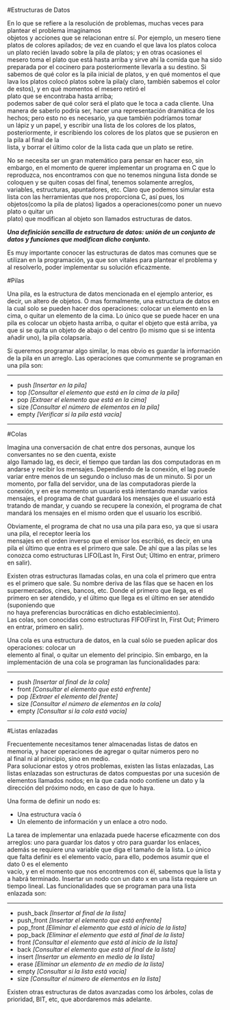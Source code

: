 ﻿#Estructuras de Datos

En lo que se refiere a la resolución de problemas, muchas veces para plantear el problema imaginamos
objetos y acciones que se relacionan entre sí.
Por ejemplo, un mesero tiene platos de colores apilados; de vez en cuando el que lava los platos coloca un plato recién lavado sobre la pila de platos; y en otras ocasiones el mesero toma el plato que está hasta arriba y sirve ahí la comida que ha sido preparada por el cocinero para posteriormente llevarla a su destino. Si sabemos de qué color es la pila inicial de platos, y en qué momentos el que lava los platos colocó platos sobre la pila(y claro, también sabemos el color de estos), y en qué momentos el mesero retiró el plato que se encontraba hasta arriba; podemos saber de qué color será el plato que le toca a cada cliente. Una manera de saberlo podría ser, hacer una representación dramática de los hechos; pero esto no es necesario, ya que también podríamos tomar un lápiz y un papel, y escribir una lista de los colores de los platos, posteriormente, ir escribiendo los colores de los platos que se pusieron en la pila al final de la lista, y borrar el último color de la lista cada que un plato se retire.

No se necesita ser un gran matemático para pensar en hacer eso, sin embargo, en el momento de querer implementar un programa en C que lo reproduzca, nos encontramos con que no tenemos ninguna lista donde se coloquen y se quiten cosas del final, tenemos solamente arreglos, variables, estructuras, apuntadores, etc. Claro que podemos simular esta lista con las herramientas que nos proporciona C, así pues, los objetos(como la pila de platos) ligados a operaciones(como poner un nuevo plato o quitar un plato) que modifican al objeto son llamados estructuras de datos.

***Una definición sencilla de estructura de datos: unión de un conjunto de datos y funciones que
modifican dicho conjunto.***

Es muy importante conocer las estructuras de datos mas comunes que se utilizan en la programación, ya que son vitales para plantear el problema y al resolverlo, poder implementar su solución eficazmente.

#Pilas

Una pila, es la estructura de datos mencionada en el ejemplo anterior, es decir, un altero de objetos. O mas formalmente, una estructura de datos en la cual solo se pueden hacer dos operaciones: colocar un elemento en la cima, o quitar un elemento de la cima.
Lo único que se puede hacer en una pila es colocar un objeto hasta arriba, o quitar el objeto que está arriba, ya que si se quita un objeto de abajo o del centro (lo mismo que si se intenta añadir uno), la pila colapsaría.

Si queremos programar algo similar, lo mas obvio es guardar la información de la pila en un arreglo. Las operaciones que comunmente se programan en una pila son:
___________
 * push *[Insertar en la pila]*
 * top *[Consultar el elemento que está en la cima de la pila]*
 * pop *[Extraer el elemento que está en la cima]*
 * size *[Consultar el número de elementos en la pila]*
 * empty *[Verificar si la pila está vacía]*
___________

#Colas

Imagina una conversación de chat entre dos personas, aunque los conversantes no se den cuenta, existe algo llamado lag, es decir, el tiempo que tardan las dos computadoras en mandarse y recibir los mensajes. Dependiendo de la conexión, el lag puede variar entre menos de un segundo o incluso mas de un minuto. Si por un momento, por falla del servidor, una de las computadoras pierde la conexión, y en ese momento un usuario está intentando mandar varios mensajes, el programa de chat guardará los mensajes que el usuario está tratando de mandar, y cuando se recupere la conexión, el programa de chat mandará los mensajes en el mismo orden que el usuario los escribió.

Obviamente, el programa de chat no usa una pila para eso, ya que si usara una pila, el receptor leería los
mensajes en el orden inverso que el emisor los escribió, es decir, en una pila el último que entra es el primero que sale. De ahí que a las pilas se les conozca como estructuras LIFO(Last In, First Out; Último en entrar, primero en salir). 

Existen otras estructuras llamadas colas, en una cola el primero que entra es el primero que sale. Su nombre deriva de las filas que se hacen en los supermercados, cines, bancos, etc. Donde el primero que llega, es el primero en ser atendido, y el último que llega es el último en ser atendido (suponiendo que no haya preferencias burocráticas en dicho establecimiento). Las colas, son conocidas como estructuras FIFO(First In, First Out; Primero en entrar, primero en salir).

Una cola es una estructura de datos, en la cual sólo se pueden aplicar dos operaciones: colocar un elemento al final, o quitar un elemento del principio. Sin embargo, en la implementación de una cola se programan las funcionalidades para:

_____________________________________
* push  *[Insertar al final de la cola]*
* front *[Consultar el elemento que está enfrente]*
* pop *[Extraer el elemento del frente]*
* size *[Consultar el número de elementos en la cola]*
* empty *[Consultar si la cola está vacía]*
_____________________________________

#Listas enlazadas

Frecuentemente necesitamos tener almacenadas listas de datos en memoria, y hacer operaciones de agregar o quitar números pero no al final ni al principio, sino en medio. Para solucionar estos y otros problemas, existen las listas enlazadas, Las listas enlazadas son estructuras de datos compuestas por una sucesión de elementos llamados nodos; en la que cada nodo contiene un dato y la dirección del próximo nodo, en caso de que lo haya.

Una forma de definir un nodo es:

* Una estructura vacía ó
* Un elemento de información y un enlace a otro nodo.

La tarea de implementar una enlazada puede hacerse eficazmente con dos arreglos: uno para guardar los datos y otro para guardar los enlaces, además se requiere una variable que diga el tamaño de la lista. Lo único que falta definir es el elemento vacío, para ello, podemos asumir que el dato 0 es el elemento vacío, y en el momento que nos encontremos con él, sabemos que la lista ya habrá terminado. Insertar un nodo con un dato x en una lista requiere un tiempo lineal. Las funcionalidades que se programan para una lista enlazada son:

_____________________________________
* push_back  *[Insertar al final de la lista]*
* push_front *[Insertar el elemento que está enfrente]*
* pop_front *[Eliminar el elemento que está al inicio de la lista]*
* pop_back  *[Eliminar el elemento que está al final de la lista]*
* front *[Consultar el elemento que está al inicio de la lista]*
* back *[Consultar el elemento que está al final de la lista]*
* insert *[Insertar un elemento en medio de la lista]*
* erase *[Eliminar un elemento de en medio de la lista]*
* empty *[Consultar si la lista está vacía]*
* size *[Consultar el número de elementos en la lista]*

Existen otras estructuras de datos avanzadas como los árboles, colas de prioridad, BIT, etc, que abordaremos más adelante.

